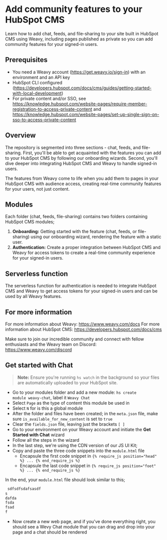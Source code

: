 # Add community features to your HubSpot CMS
Learn how to add chat, feeds, and file-sharing to your site built in HubSpot CMS using Weavy, including pages published as private so you can add community features for your signed-in users.

## Prerequisites
* You need a Weavy account (https://get.weavy.io/sign-in) with an environment and an API key
* HubSpot CLI configured (https://developers.hubspot.com/docs/cms/guides/getting-started-with-local-development)
* For private content and/or SSO, see https://knowledge.hubspot.com/website-pages/require-member-registration-to-access-private-content and https://knowledge.hubspot.com/website-pages/set-up-single-sign-on-sso-to-access-private-content

## Overview
The repository is segmented into three sections - chat, feeds, and file-sharing. First, you'll be able to get acquainted with the features you can add to your HubSpot CMS by following our onboarding wizards. Second, you'll dive deeper into integrating HubSpot CMS and Weavy to handle signed-in users.

The features from Weavy come to life when you add them to pages in your HubSpot CMS with audience access, creating real-time community features for your users, not just content.

## Modules
Each folder (chat, feeds, file-sharing) contains two folders containing HubSpot CMS modules;
1) **Onboarding:** Getting started with the feature (chat, feeds, or file-sharing) using our onboarding wizard, rendering the feature with a static user.
2) **Authentication:** Create a proper integration between HubSpot CMS and Weavy for access tokens to create a real-time community experience for your signed-in users.

## Serverless function
The serverless function for authentication is needed to integrate HubSpot CMS and Weavy to get access tokens for your signed-in users and can be used by all Weavy features.

## For more information
For more information about Weavy: https://www.weavy.com/docs
For more information about HubSpot CMS: https://developers.hubspot.com/docs/cms

Make sure to join our incredible community and connect with fellow enthusiasts and the Weavy team on Discord: https://www.weavy.com/discord

## Get started with Chat

> **Note:** Ensure you're running <code>hs watch</code> in the background so your files are automatically uploaded to your HubSpot site.

* Go to your modules folder and add a new module: <code>hs create module weavy-chat</code>, label it <code>Weavy Chat</code>
* Select `Page` as the type of content this module be used in
* Select `N` for is this a global module
* After the folder and files have been created; in the <code>meta.json</code> file, make sure <code>is_available_for_new_content</code> is set to <code>true</code>
* Clear the `fields.json` file, leaving just the brackets `[ ]`
* Go to your environment on your Weavy account and initiate the **Get Started with Chat** wizard
* Follow all the steps in the wizard
* In the last step, we're using the CDN version of our JS UI Kit;
* Copy and paste the three code snippets into the `module.html` file
  * Encapsule the first code snippet in `{% require_js position="head" %} ... {% end_require_js %}`
  * Encapsule the last code snippet in `{% require_js position="foot" %} ... {% end_require_js %}`

In the end, your <code>module.html</code> file should look similar to this;
```html
 sdfsdfsdafsasdf
s
dafda
fsda
fsad
f
```
* Now create a new web page, and if you've done everything right, you should see a Wevy Chat module that you can drag and drop into your page and a chat should be rendered
  
